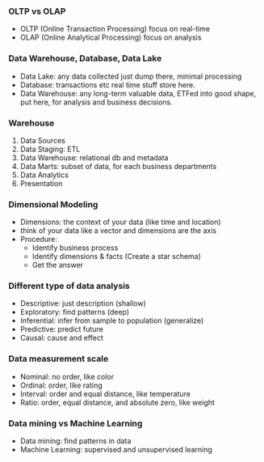 ### OLTP vs OLAP
- OLTP (Online Transaction Processing) focus on real-time
- OLAP (Online Analytical Processing) focus on analysis

### Data Warehouse, Database, Data Lake
- Data Lake: any data collected just dump there, minimal processing
- Database: transactions etc real time stuff store here.
- Data Warehouse: any long-term valuable data, ETFed into good shape, put here, for analysis and business decisions.


### Warehouse
1. Data Sources
2. Data Staging: ETL
3. Data Warehouse: relational db and metadata
4. Data Marts: subset of data, for each business departments
5. Data Analytics
6. Presentation

### Dimensional Modeling
- Dimensions: the context of your data (like time and location)
- think of your data like a vector and dimensions are the axis
- Procedure: 
  - Identify business process
  - Identify dimensions & facts (Create a star schema)
  - Get the answer

### Different type of data analysis
- Descriptive: just description (shallow)
- Exploratory: find patterns (deep)
- Inferential: infer from sample to population (generalize)
- Predictive: predict future 
- Causal: cause and effect

### Data measurement scale
- Nominal: no order, like color
- Ordinal: order, like rating
- Interval: order and equal distance, like temperature
- Ratio: order, equal distance, and absolute zero, like weight

### Data mining vs Machine Learning
- Data mining: find patterns in data
- Machine Learning: supervised and unsupervised learning
